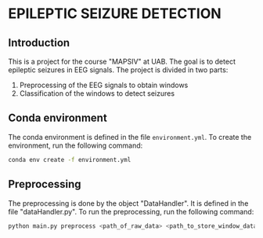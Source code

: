 # EPILEPTIC SEIZURE DETECTION

## Introduction

This is a project for the course "MAPSIV" at UAB. The goal is to detect epileptic seizures in EEG signals. The project is divided in two parts:
1. Preprocessing of the EEG signals to obtain windows
2. Classification of the windows to detect seizures

## Conda environment

The conda environment is defined in the file `environment.yml`. To create the environment, run the following command:

```bash
conda env create -f environment.yml
```

## Preprocessing

The preprocessing is done by the object "DataHandler". It is defined in the file "dataHandler.py". To run the preprocessing, run the following command:

```bash
python main.py preprocess <path_of_raw_data> <path_to_store_window_data> <path_to_store_metadata>
```